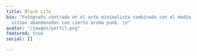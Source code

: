 ```yaml
---
title: Black Life
bio: "Fotógrafo centrado en el arte minimalista combinado con el medio rural y los
  sitios abandonados con cierto aroma punk. \n"
avatar: "/images/perfil.png"
featured: true
social: []

---
```

